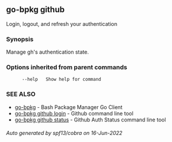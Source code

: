 ## go-bpkg github

Login, logout, and refresh your authentication

### Synopsis

Manage gh's authentication state.

### Options inherited from parent commands

```
      --help   Show help for command
```

### SEE ALSO

* [go-bpkg](go-bpkg.md)	 - Bash Package Manager Go Client
* [go-bpkg github login](go-bpkg_github_login.md)	 - Github command line tool
* [go-bpkg github status](go-bpkg_github_status.md)	 - Github Auth Status command line tool

###### Auto generated by spf13/cobra on 16-Jun-2022
